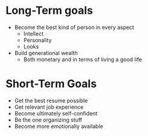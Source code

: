 # Long-Term goals
-  Become the best kind of person in every aspect
	- Intellect
	- Personality
	- Looks
- Build generational wealth
	- Both monetary and in terms of living a good life

# Short-Term Goals
- Get the best resume possible
- Get relevant job experience
- Become ultimately self-confident
- Be the one organizing stuff
- Become more emotionally available